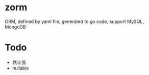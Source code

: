 # zorm
ORM, defined by yaml file, generated to go code, support MySQL, MongoDB

# Todo
- 默认值
- nullable